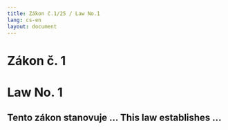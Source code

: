 ```yaml
---
title: Zákon č.1/25 / Law No.1
lang: cs-en
layout: document
---
```


# Zákon č. 1  
# Law No. 1

Tento zákon stanovuje ...
This law establishes ...
---
